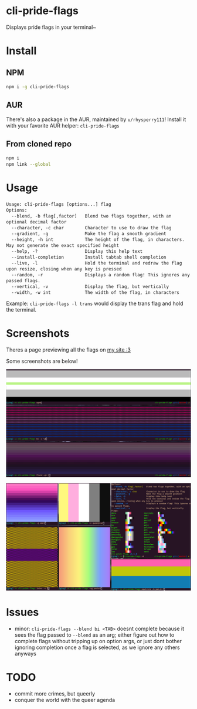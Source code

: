 # cli-pride-flags

Displays pride flags in your terminal~

# Install
## NPM
```sh
npm i -g cli-pride-flags
```

## AUR
There's also a package in the AUR, maintained by `u/rhysperry111`! Install it with your favorite AUR helper: `cli-pride-flags`

## From cloned repo
```sh
npm i
npm link --global
```

# Usage

```
Usage: cli-pride-flags [options...] flag
Options:
  --blend, -b flag[,factor]   Blend two flags together, with an optional decimal factor
  --character, -c char        Character to use to draw the flag
  --gradient, -g              Make the flag a smooth gradient
  --height, -h int            The height of the flag, in characters. May not generate the exact specified height
  --help, -?                  Display this help text
  --install-completion        Install tabtab shell completion
  --live, -l                  Hold the terminal and redraw the flag upon resize, closing when any key is pressed
  --random, -r                Displays a random flag! This ignores any passed flags.
  --vertical, -v              Display the flag, but vertically
  --width, -w int             The width of the flag, in characters
```
Example: `cli-pride-flags -l trans` would display the trans flag and hold the terminal.

# Screenshots

Theres a page previewing all the flags on [my site :3](https://experibassmusic.eth.limo/flags.html)

Some screenshots are below!

![agen, bi, fluid](./screenies/1.png)

![bunch of flags and help text :D](./screenies/2.png)

# Issues

- minor: `cli-pride-flags --blend bi <TAB>` doesnt complete because it sees the flag passed to `--blend` as an arg; either figure out how to complete flags without tripping up on option args, or just dont bother ignoring completion once a flag is selected, as we ignore any others anyways

# TODO
- commit more crimes, but queerly
- conquer the world with the queer agenda
